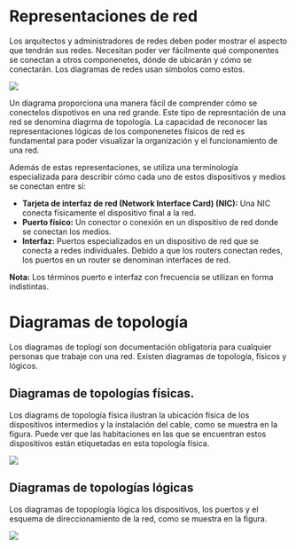 # Representaciones de red

Los arquitectos y administradores de redes deben poder mostrar el aspecto que tendrán sus redes. Necesitan poder ver fácilmente qué componentes se conectan a otros componenetes, dónde de ubicarán y cómo se conectarán. Los diagramas de redes usan símbolos como estos.

![](https://ccnadesdecero.es/wp-content/uploads/2017/11/Representaciones-Red-de-Computadora.png)

Un diagrama proporciona una manera fácil de comprender cómo se conectelos dispotivos en una red grande. Este tipo de represntación de una red se denomina diagrma de topología. La capacidad de reconocer las representaciones lógicas de los componenetes físicos de red es fundamental para poder visualizar la organización y el funcionamiento de una red.

Además de estas representaciones, se utiliza una terminología especializada para describir cómo cada uno de estos dispositivos y medios se conectan entre sí:

-   **Tarjeta de interfaz de red (Network Interface Card) (NIC):** Una NIC conecta físicamente el dispositivo final a la red.
-   **Puerto físico:** Un conector o conexión en un dispositivo de red donde se conectan los medios.
-   **Interfaz:** Puertos especializados en un dispositivo de red que se conecta a redes individuales. Debido a que los routers conectan redes, los puertos en un router se denominan interfaces de red.

**Nota:** Los términos puerto e interfaz con frecuencia se utilizan en forma indistintas.

# Diagramas de topología

Los diagramas de toplogí son documentación obligatoria para cualquier personas que trabaje con una red. Existen diagramas de topología, físicos y lógicos.

## Diagramas de topologías físicas.

Los diagrams de topología física ilustran la ubicación física de los dispositivos intermedios y la instalación del cable, como se muestra en la figura. Puede ver que las habitaciones en las que se encuentran estos dispositivos están etiquetadas en esta topología física.

![](https://ccnadesdecero.es/wp-content/uploads/2017/11/Diagrama-Red-de-Topolog%C3%ADa-F%C3%ADsica.png)

## Diagramas de topologías lógicas

Los diagramas de topoplogía lógica los dispositivos, los puertos y el esquema de direccionamiento de la red, como se muestra en la figura.

![](https://ccnadesdecero.es/wp-content/uploads/2017/11/Diagrama-Red-de-Topolog%C3%ADa-L%C3%B3gica.png)